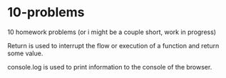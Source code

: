 # 10-problems
10 homework problems (or i might be a couple short, work in progress)


Return is used to interrupt the flow or execution of a function and return some value.

console.log is used to print information to the console of the browser.
